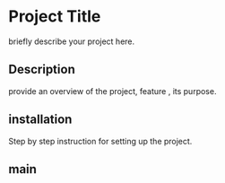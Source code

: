 # Project Title
briefly describe your project here.

## Description
provide an overview of the project, feature , its purpose.

## installation
Step by step instruction for setting up the project. 
## main